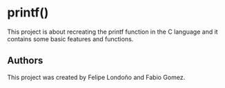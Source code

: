 # printf()

This project is about recreating the printf function in the C language and it
contains some basic features and functions.


## Authors
This project was created by Felipe Londoño and Fabio Gomez.
